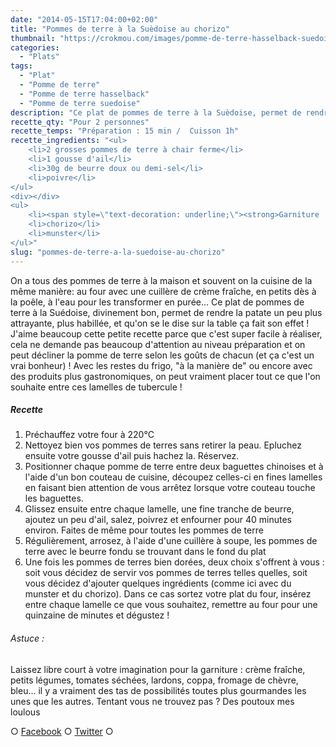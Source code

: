 ```yaml
---
date: "2014-05-15T17:04:00+02:00"
title: "Pommes de terre à la Suèdoise au chorizo"
thumbnail: "https://crokmou.com/images/pomme-de-terre-hasselback-suedoise.jpg"
categories:
  - "Plats"
tags:
  - "Plat"
  - "Pomme de terre"
  - "Pomme de terre hasselback"
  - "Pomme de terre suedoise"
description: "Ce plat de pommes de terre à la Suèdoise, permet de rendre la patate plus attrayante, plus habillée, et qu'on se le dise sur la table ça fait son effet!"
recette_qty: "Pour 2 personnes"
recette_temps: "Préparation : 15 min /  Cuisson 1h"
recette_ingredients: "<ul>
	<li>2 grosses pommes de terre à chair ferme</li>
	<li>1 gousse d'ail</li>
	<li>30g de beurre doux ou demi-sel</li>
	<li>poivre</li>
</ul>
<div></div>
<ul>
	<li><span style=\"text-decoration: underline;\"><strong>Garniture :</strong></span></li>
	<li>chorizo</li>
	<li>munster</li>
</ul>"
slug: "pommes-de-terre-a-la-suedoise-au-chorizo"
---
```


On a tous des pommes de terre à la maison et souvent on la cuisine de la même manière: au four avec une cuillère de crème fraîche, en petits dès à la poêle, à l'eau pour les transformer en purée... Ce plat de pommes de terre à la Suédoise, divinement bon, permet de rendre la patate un peu plus attrayante, plus habillée, et qu'on se le dise sur la table ça fait son effet ! J'aime beaucoup cette petite recette parce que c'est super facile à réaliser, cela ne demande pas beaucoup d'attention au niveau préparation et on peut décliner la pomme de terre selon les goûts de chacun (et ça c'est un vrai bonheur) ! Avec les restes du frigo, "à la manière de" ou encore avec des produits plus gastronomiques, on peut vraiment placer tout ce que l'on souhaite entre ces lamelles de tubercule !

##### Recette

1.  Préchauffez votre four à 220°C
2.  Nettoyez bien vos pommes de terres sans retirer la peau. Epluchez ensuite votre gousse d'ail puis hachez la. Réservez.
3.  Positionner chaque pomme de terre entre deux baguettes chinoises et à l'aide d'un bon couteau de cuisine, découpez celles-ci en fines lamelles en faisant bien attention de vous arrêtez lorsque votre couteau touche les baguettes.
4.  Glissez ensuite entre chaque lamelle, une fine tranche de beurre, ajoutez un peu d'ail, salez, poivrez et enfourner pour 40 minutes environ. Faites de même pour toutes les pommes de terre
5.  Régulièrement, arrosez, à l'aide d'une cuillère à soupe, les pommes de terre avec le beurre fondu se trouvant dans le fond du plat
6.  Une fois les pommes de terres bien dorées, deux choix s'offrent à vous : soit vous décidez de servir vos pommes de terres telles quelles, soit vous décidez d'ajouter quelques ingrédients (comme ici avec du munster et du chorizo). Dans ce cas sortez votre plat du four, insérez entre chaque lamelle ce que vous souhaitez, remettre au four pour une quinzaine de minutes et dégustez !

###### Astuce :

Laissez libre court à votre imagination pour la garniture : crème fraîche, petits légumes, tomates séchées, lardons, coppa, fromage de chèvre, bleu... il y a vraiment des tas de possibilités toutes plus gourmandes les unes que les autres. Tentant vous ne trouvez pas ? Des poutoux mes loulous

○ [Facebook](https://www.facebook.com/crokmou.blog) ○ [Twitter](https://twitter.com/Crokmou) ○